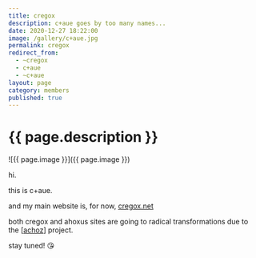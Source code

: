 ```yaml
---
title: cregox
description: c+aue goes by too many names...
date: 2020-12-27 18:22:00
image: /gallery/c+aue.jpg
permalink: cregox
redirect_from: 
  - ~cregox
  - c+aue
  - ~c+aue
layout: page
category: members
published: true
---
```


# {{ page.description }}

![{{ page.image }}]({{ page.image }})

hi.

this is c+aue.

and my main website is, for now, [cregox.net](https://cregox.net)

both cregox and ahoxus sites are going to radical transformations due to the [[achoz](/achoz)] project.

stay tuned! 😘